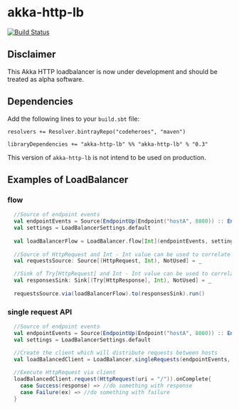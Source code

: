 akka-http-lb
===

[![Build Status](https://travis-ci.org/codeheroesdev/akka-http-lb.svg?branch=master)](https://travis-ci.org/codeheroesdev/akka-http-lb)

Disclaimer
----------
This Akka HTTP loadbalancer is now under development and should be treated as alpha software.

Dependencies
------------
Add the following lines to your `build.sbt` file:

    resolvers += Resolver.bintrayRepo("codeheroes", "maven")

    libraryDependencies += "akka-http-lb" %% "akka-http-lb" % "0.3"

This version of `akka-http-lb` is not intend to be used on production.


Examples of LoadBalancer
------------------------
### flow
```scala
  //Source of endpoint events
  val endpointEvents = Source(EndpointUp(Endpoint("hostA", 8080)) :: EndpointUp(Endpoint("hostB", 8080)) :: Nil)
  val settings = LoadBalancerSettings.default
  
  val loadBalancerFlow = LoadBalancer.flow[Int](endpointEvents, settings)
  
  //Source of HttpRequest and Int - Int value can be used to correlate requests with responses
  val requestsSource: Source[(HttpRequest, Int), NotUsed] = _

  //Sink of Try[HttpRequest] and Int - Int value can be used to correlate responses with requests
  val responsesSink: Sink[(Try[HttpResponse], Int), NotUsed] = _
  
  requestsSource.via(loadBalancerFlow).to(responsesSink).run()
```

### single request API
```scala
  //Source of endpoint events
  val endpointEvents = Source(EndpointUp(Endpoint("hostA", 8080)) :: EndpointUp(Endpoint("hostB", 8080)) :: Nil)
  val settings = LoadBalancerSettings.default

  //Create the client which will distribute requests between hosts
  val loadBalancedClient = LoadBalancer.singleRequests(endpointEvents, settings)
  
  //Execute HttpRequest via client
  loadBalancedClient.request(HttpRequest(uri = "/")).onComplete{
    case Success(response) => //do something with response
    case Failure(ex) => //do something with failure
  }
```
